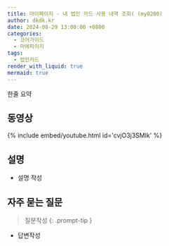 ```yaml
---
title: 마이페이지 - 내 법인 카드 사용 내역 조회( (my0200)
author: dkdk.kr
date: 2024-08-29 13:00:00 +0800
categories:
  - 코어가이드
  - 마에피이지
tags:
  - 법인카드
render_with_liquid: true
mermaid: true
---
```

한줄 요약

## 동영상

{% include embed/youtube.html id='cvjO3j3SMlk' %}

## 설명

- 설명 작성

## 자주 묻는 질문

> 질문작성
{: .prompt-tip }

- 답변작성

